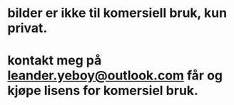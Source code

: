 # bilder er ikke til komersiell bruk, kun privat.  
# kontakt meg på leander.yeboy@outlook.com får og kjøpe lisens for komersiel bruk.
#
#
#
#
#
#
#
#
#

 
